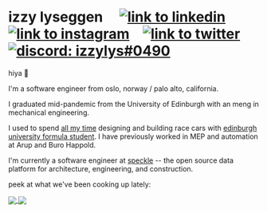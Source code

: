 # izzy lyseggen &nbsp;&nbsp;&nbsp; [![link to linkedin][linkedin-icon]][linkedin] &nbsp;&nbsp; [![link to instagram][insta-icon]][insta] &nbsp;&nbsp; [![link to twitter][twitter-icon]][twitter] &nbsp;&nbsp; [![discord: izzylys#0490][discord-icon]][discord]

hiya 👋

I'm a software engineer from oslo, norway / palo alto, california.

I graduated mid-pandemic from the University of Edinburgh with an meng in mechanical engineering. 

I used to spend [all my time](https://www.eng.ed.ac.uk/about/news/20200625/women-engineering-edinburgh-university-formula-student) designing and building race cars with [edinburgh university formula student](https://eufs.eusa.ed.ac.uk/ai). I have previously worked in MEP and automation at Arup and Buro Happold.

I'm currently a software engineer at [speckle](https://speckle.systems/) -- the open source data platform for architecture, engineering, and construction.

peek at what we've been cooking up lately:

<a href="https://github.com/specklesystems/speckle-sharp">
  <img align="center" src="https://github-readme-stats.vercel.app/api/pin/?username=specklesystems&repo=speckle-sharp&theme=tokyonight" />
</a>
<a href="https://github.com/specklesystems/speckle-server">
  <img align="center" src="https://github-readme-stats.vercel.app/api/pin/?username=specklesystems&repo=speckle-server&theme=tokyonight" />
</a>

[linkedin-icon]: https://user-images.githubusercontent.com/7717434/99145497-508f7d00-2667-11eb-9651-ce3e73f56190.png
[insta-icon]: https://user-images.githubusercontent.com/7717434/99145498-51281380-2667-11eb-807e-dcf5f989bba7.png
[twitter-icon]: https://user-images.githubusercontent.com/7717434/99145499-51c0aa00-2667-11eb-95df-1b987c9a2c9d.png
[discord-icon]: https://user-images.githubusercontent.com/7717434/99145885-69e5f880-266a-11eb-9d1b-8ec9244a2aa3.png
[battlenet-icon]: https://user-images.githubusercontent.com/7717434/99145983-a108d980-266b-11eb-8041-10f17b91aaf0.png

[linkedin]: https://www.linkedin.com/in/izzy-lyseggen/ "check out my linkedin"
[insta]: https://www.instagram.com/izzy.lys/ "izzy.lys on instagram"
[twitter]: https://twitter.com/izzylys "@izzylys on twitter"
[discord]: https://discord.com/users/544419487005540363 "izzylys#0490 - link doesn't work"
